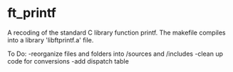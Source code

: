 # ft_printf
A recoding of the standard C library function printf. The makefile compiles into a library 'libftprintf.a' file.

To Do:
	-reorganize files and folders into /sources and /includes
  -clean up code for conversions
  -add dispatch table
